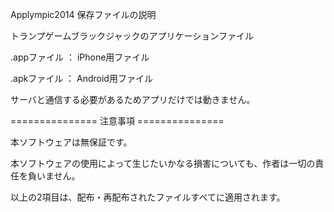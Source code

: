 Applympic2014
保存ファイルの説明

トランプゲームブラックジャックのアプリケーションファイル

.appファイル ： iPhone用ファイル

.apkファイル ： Android用ファイル

サーバと通信する必要があるためアプリだけでは動きません。

=============== 注意事項 ===============

本ソフトウェアは無保証です。

本ソフトウェアの使用によって生じたいかなる損害についても、作者は一切の責任を負いません。

以上の2項目は、配布・再配布されたファイルすべてに適用されます。